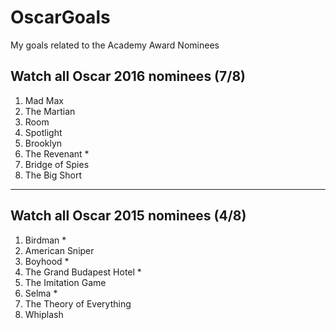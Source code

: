 # OscarGoals
My goals related to the Academy Award Nominees

## Watch all Oscar 2016 nominees (7/8)
1. Mad Max
2. The Martian
3. Room 
4. Spotlight
5. Brooklyn
6. The Revenant *
7. Bridge of Spies
8. The Big Short

-------------------

## Watch all Oscar 2015 nominees (4/8)
1. Birdman *
2. American Sniper
3. Boyhood *
4. The Grand Budapest Hotel *
5. The Imitation Game
6. Selma *
7. The Theory of Everything
8. Whiplash
